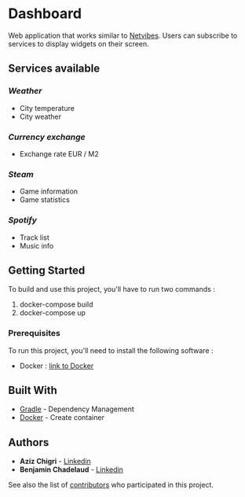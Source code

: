 # Dashboard

Web application that works similar to [Netvibes](https://www.netvibes.com/fr). Users can subscribe to services to display widgets on their screen.

## Services available

### *Weather*
* City temperature
* City weather

### *Currency exchange*
* Exchange rate EUR / M2

### *Steam*
* Game information
* Game statistics

### *Spotify*
* Track list
* Music info

## Getting Started

To build and use this project, you'll have to run two commands : 
1. docker-compose build
2. docker-compose up

### Prerequisites

To run this project, you'll need to install the following software :
* Docker : [link to Docker](https://docs.docker.com/install/)

## Built With

* [Gradle](https://gradle.org/) - Dependency Management
* [Docker](https://docs.docker.com/) - Create container

## Authors

* **Aziz Chigri** - [Linkedin](www.linkedin.com/in/aziz-chigri-198709140)
* **Benjamin Chadelaud** - [Linkedin](www.linkedin.com/in/benjamin-chadelaud-b15652144)

See also the list of [contributors](https://github.com/azizchigri/DEV_dashboard_2018/graphs/contributors) who participated in this project.


